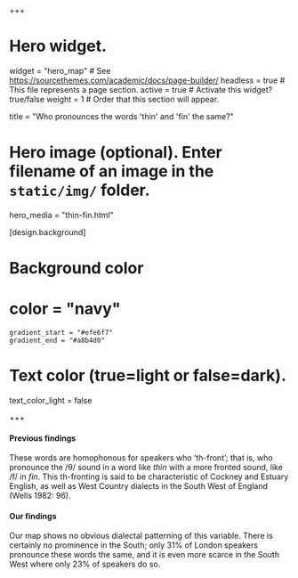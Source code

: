 +++
# Hero widget.
widget = "hero_map"  # See https://sourcethemes.com/academic/docs/page-builder/
headless = true  # This file represents a page section.
active = true  # Activate this widget? true/false
weight = 1  # Order that this section will appear.

title = "Who pronounces the words 'thin' and 'fin' the same?"

# Hero image (optional). Enter filename of an image in the `static/img/` folder.
hero_media = "thin-fin.html"

[design.background]

  # Background color
  # color = "navy"
    gradient_start = "#efe6f7"
    gradient_end = "#a8b4d0"
   
  # Text color (true=light or false=dark).
  text_color_light = false

+++

#### Previous findings
These words are homophonous for speakers who ‘th-front’; that is, who pronounce the /θ/ sound in a word like _thin_ with a more fronted sound, like /f/ in _fin_. This th-fronting is said to be characteristic of Cockney and Estuary English, as well as West Country dialects in the South West of England (Wells 1982: 96).

#### Our findings
Our map shows no obvious dialectal patterning of this variable. There is certainly no prominence in the South; only 31% of London speakers pronounce these words the same, and it is even more scarce in the South West where only 23% of speakers do so.